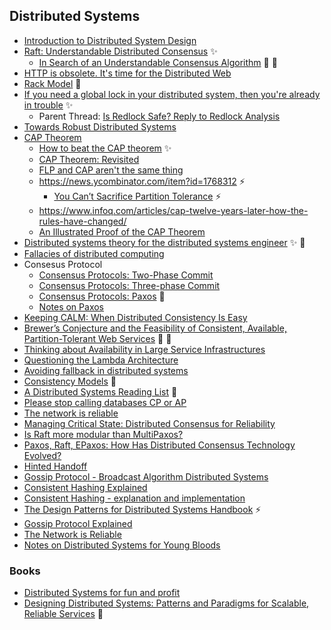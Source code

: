 ## Distributed Systems

- [Introduction to Distributed System Design](http://www.hpcs.cs.tsukuba.ac.jp/~tatebe/lecture/h23/dsys/dsd-tutorial.html)
- [Raft: Understandable Distributed Consensus](http://thesecretlivesofdata.com/raft/) :sparkles:
  - [In Search of an Understandable Consensus Algorithm](https://raft.github.io/raft.pdf) :page_with_curl: :construction:
- [HTTP is obsolete. It's time for the Distributed Web](https://blog.neocities.org/blog/2015/09/08/its-time-for-the-distributed-web.html)
- [Rack Model](https://arxiv.org/abs/1302.5657) :page_with_curl:
- [If you need a global lock in your distributed system, then you're already in trouble](https://news.ycombinator.com/item?id=11066258) :sparkles:
  - Parent Thread: [Is Redlock Safe? Reply to Redlock Analysis](https://news.ycombinator.com/item?id=11065933)
- [Towards Robust Distributed Systems](https://people.eecs.berkeley.edu/~brewer/cs262b-2004/PODC-keynote.pdf)
- [CAP Theorem](https://en.wikipedia.org/wiki/CAP_theorem)
  - [How to beat the CAP theorem](http://nathanmarz.com/blog/how-to-beat-the-cap-theorem.html) :sparkles:
  - [CAP Theorem: Revisited](https://robertgreiner.com/cap-theorem-revisited/)
  - [FLP and CAP aren't the same thing](https://www.the-paper-trail.org/post/2012-03-25-flp-and-cap-arent-the-same-thing/)
  - https://news.ycombinator.com/item?id=1768312 :zap:
    - [You Can’t Sacrifice Partition Tolerance](https://codahale.com/you-cant-sacrifice-partition-tolerance/) :zap:
  - https://www.infoq.com/articles/cap-twelve-years-later-how-the-rules-have-changed/
  - [An Illustrated Proof of the CAP Theorem](https://mwhittaker.github.io/blog/an_illustrated_proof_of_the_cap_theorem/)
- [Distributed systems theory for the distributed systems engineer](https://www.the-paper-trail.org/post/2014-08-09-distributed-systems-theory-for-the-distributed-systems-engineer/) :sparkles: :file_folder:
- [Fallacies of distributed computing](https://en.wikipedia.org/wiki/Fallacies_of_distributed_computing)
- Consesus Protocol
  - [Consensus Protocols: Two-Phase Commit](https://www.the-paper-trail.org/post/2008-11-27-consensus-protocols-two-phase-commit/)
  - [Consensus Protocols: Three-phase Commit](https://www.the-paper-trail.org/post/2008-11-29-consensus-protocols-three-phase-commit/)
  - [Consensus Protocols: Paxos](https://www.the-paper-trail.org/post/2009-02-03-consensus-protocols-paxos/) :construction:
  - [Notes on Paxos](https://matklad.github.io/2020/11/01/notes-on-paxos.html)
- [Keeping CALM: When Distributed Consistency Is Easy](https://cacm.acm.org/magazines/2020/9/246941-keeping-calm/fulltext)
- [Brewer’s Conjecture and the Feasibility of Consistent, Available, Partition-Tolerant Web Services](https://citeseerx.ist.psu.edu/viewdoc/download?doi=10.1.1.67.6951&rep=rep1&type=pdf) :page_with_curl: :construction:
- [Thinking about Availability in Large Service Infrastructures](https://static.googleusercontent.com/media/research.google.com/en//pubs/archive/46181.pdf)
- [Questioning the Lambda Architecture](https://www.oreilly.com/ideas/questioning-the-lambda-architecture)
- [Avoiding fallback in distributed systems](https://aws.amazon.com/builders-library/avoiding-fallback-in-distributed-systems/)
- [Consistency Models](https://jepsen.io/consistency) :construction:
- [A Distributed Systems Reading List](https://dancres.github.io/Pages/) :file_folder:
- [Please stop calling databases CP or AP](https://martin.kleppmann.com/2015/05/11/please-stop-calling-databases-cp-or-ap.html)
- [The network is reliable](https://aphyr.com/posts/288-the-network-is-reliable)
- [Managing Critical State: Distributed Consensus for Reliability](https://sre.google/sre-book/managing-critical-state/)
- [Is Raft more modular than MultiPaxos?](https://maheshba.bitbucket.io/blog/2021/12/14/Modularity.html)
- [Paxos, Raft, EPaxos: How Has Distributed Consensus Technology Evolved?](https://www.alibabacloud.com/blog/paxos-raft-epaxos-how-has-distributed-consensus-technology-evolved_597127)
- [Hinted Handoff](https://systemdesign.one/hinted-handoff/)
- [Gossip Protocol - Broadcast Algorithm Distributed Systems](https://systemdesign.one/gossip-protocol/)
- [Consistent Hashing Explained](https://systemdesign.one/consistent-hashing-explained)
- [Consistent Hashing - explanation and implementation](https://arpitbhayani.me/blogs/consistent-hashing)
- [The Design Patterns for Distributed Systems Handbook](https://www.freecodecamp.org/news/design-patterns-for-distributed-systems) :zap:
- [Gossip Protocol Explained](http://highscalability.com/blog/2023/7/16/gossip-protocol-explained.html)
- [The Network is Reliable](https://queue.acm.org/detail.cfm?id=2655736)
- [Notes on Distributed Systems for Young Bloods](https://www.somethingsimilar.com/2013/01/14/notes-on-distributed-systems-for-young-bloods/)

### Books

- [Distributed Systems for fun and profit](http://book.mixu.net/distsys/)
- [Designing Distributed Systems: Patterns and Paradigms for Scalable, Reliable Services](https://www.oreilly.com/library/view/designing-distributed-systems/9781491983638/) :construction:
